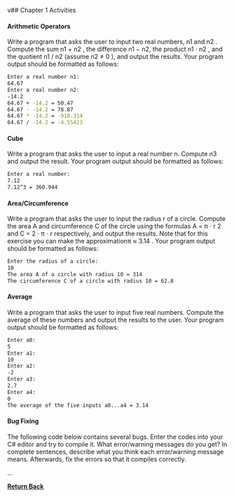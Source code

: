 v## Chapter 1 Activities

#### Arithmetic Operators

Write a program that asks the user to input two real numbers, n1 and n2 . Compute the sum n1 + n2 , the difference n1 − n2, the product n1 ⋅ n2 , and the quotient n1 / n2 (assume n2 ≠ 0 ), and output the results. Your program output should be formatted as follows:

```bash
Enter a real number n1: 
64.67
Enter a real number n2: 
-14.2
64.67 + -14.2 = 50.47
64.67 - -14.2 = 78.87
64.67 * -14.2 = -918.314
64.67 / -14.2 = -4.55423
```

#### Cube

Write a program that asks the user to input a real number n. Compute n3 and output the result. Your program output should be formatted as follows:

```bash
Enter a real number: 
7.12
7.12^3 = 360.944
```

#### Area/Circumference

Write a program that asks the user to input the radius r of a circle. Compute the area A and circumference C of the circle using the formulas A = π ⋅ r 2 and C = 2 ⋅ π ⋅ r respectively, and output the results. Note that for this exercise you can make the approximationπ ≈ 3.14 . Your program output should be formatted as follows:

```bash
Enter the radius of a circle: 
10
The area A of a circle with radius 10 = 314
The circumference C of a circle with radius 10 = 62.8
```

#### Average

Write a program that asks the user to input five real numbers. Compute the average of these numbers and output the results to the user. Your program output should be formatted as follows:

```bash
Enter a0: 
5
Enter a1: 
10
Enter a2: 
-2
Enter a3: 
2.7
Enter a4: 
0
The average of the five inputs a0...a4 = 3.14
```

#### Bug Fixing

The following code below contains several bugs. Enter the codes into your C# editor and try to compile it. What error/warning messages do you get? In complete sentences, describe what you think each error/warning message means. Afterwards, fix the errors so that it compiles correctly.

...

[**Return Back**](https://github.com/TezadaConnect/csharp-godot-training-arc/blob/main/phase-1/chapter-1/chapter_1_docu_part_2.md)
